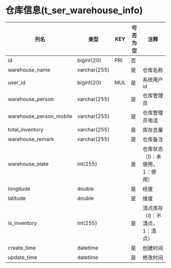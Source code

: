 # 仓库信息(t_ser_warehouse_info)
| 列名   | 类型   | KEY  | 可否为空 | 注释   |
| ---- | ---- | ---- | ---- | ---- |
|id|bigint(20)|PRI|否||
|warehouse_name|varchar(255)||是|仓库名称|
|user_id|bigint(20)|MUL|是|系统用户id|
|warehouse_person|varchar(255)||是|仓库管理员|
|warehouse_person_mobile|varchar(255)||是|仓库管理员电话|
|total_inventory|varchar(255)||是|库存总量|
|warehouse_remark|varchar(255)||是|仓库备注|
|warehouse_state|int(255)||是|仓库状态（0：未使用，1：使用）|
|longitude|double||是|经度|
|latitude|double||是|维度|
|is_inventory|int(255)||是|清点库存（0：不清点，1：清点）|
|create_time|datetime||是|创建时间|
|update_time|datetime||是|修改时间|
